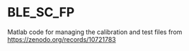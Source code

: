 # BLE_SC_FP
Matlab code for managing the calibration and test files from https://zenodo.org/records/10721783


